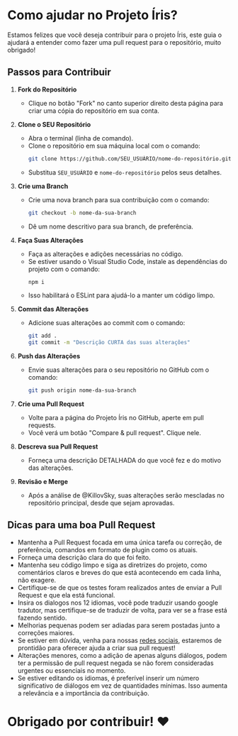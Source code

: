 # Como ajudar no Projeto Íris?

Estamos felizes que você deseja contribuir para o projeto Íris, este guia o ajudará a entender como fazer uma pull request para o repositório, muito obrigado!

## Passos para Contribuir

1. **Fork do Repositório**
   - Clique no botão "Fork" no canto superior direito desta página para criar uma cópia do repositório em sua conta.

2. **Clone o SEU Repositório**
   - Abra o terminal (linha de comando).
   - Clone o repositório em sua máquina local com o comando:
     ```bash
     git clone https://github.com/SEU_USUÁRIO/nome-do-repositório.git
     ```
   - Substitua `SEU_USUÁRIO` e `nome-do-repositório` pelos seus detalhes.

3. **Crie uma Branch**
   - Crie uma nova branch para sua contribuição com o comando:
     ```bash
     git checkout -b nome-da-sua-branch
     ```
   - Dê um nome descritivo para sua branch, de preferência.

4. **Faça Suas Alterações**
   - Faça as alterações e adições necessárias no código.
   - Se estiver usando o Visual Studio Code, instale as dependências do projeto com o comando:
     ```bash
     npm i
     ```
   - Isso habilitará o ESLint para ajudá-lo a manter um código limpo.

5. **Commit das Alterações**
   - Adicione suas alterações ao commit com o comando:
     ```bash
     git add .
     git commit -m "Descrição CURTA das suas alterações"
     ```

6. **Push das Alterações**
   - Envie suas alterações para o seu repositório no GitHub com o comando:
     ```bash
     git push origin nome-da-sua-branch
     ```

7. **Crie uma Pull Request**
   - Volte para a página do Projeto Íris no GitHub, aperte em pull requests.
   - Você verá um botão "Compare & pull request". Clique nele.

8. **Descreva sua Pull Request**
   - Forneça uma descrição DETALHADA do que você fez e do motivo das alterações.

9. **Revisão e Merge**
   - Após a análise de @KillovSky, suas alterações serão mescladas no repositório principal, desde que sejam aprovadas.

## Dicas para uma boa Pull Request

- Mantenha a Pull Request focada em uma única tarefa ou correção, de preferência, comandos em formato de plugin como os atuais.
- Forneça uma descrição clara do que foi feito.
- Mantenha seu código limpo e siga as diretrizes do projeto, como comentários claros e breves do que está acontecendo em cada linha, não exagere.
- Certifique-se de que os testes foram realizados antes de enviar a Pull Request e que ela está funcional.
- Insira os dialogos nos 12 idiomas, você pode traduzir usando google tradutor, mas certifique-se de traduzir de volta, para ver se a frase está fazendo sentido.
- Melhorias pequenas podem ser adiadas para serem postadas junto a correções maiores.
- Se estiver em dúvida, venha para nossas [redes sociais](https://github.com/KillovSky#-grupos), estaremos de prontidão para oferecer ajuda a criar sua pull request!
- Alterações menores, como a adição de apenas alguns diálogos, podem ter a permissão de pull request negada se não forem consideradas urgentes ou essenciais no momento.
- Se estiver editando os idiomas, é preferível inserir um número significativo de diálogos em vez de quantidades mínimas. Isso aumenta a relevância e a importância da contribuição.

# Obrigado por contribuir! ❤️
